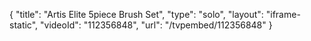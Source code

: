 {
    "title": "Artis Elite 5piece Brush Set",
    "type": "solo",
    "layout": "iframe-static",
    "videoId": "112356848",
    "url": "\/tvpembed\/112356848"
}